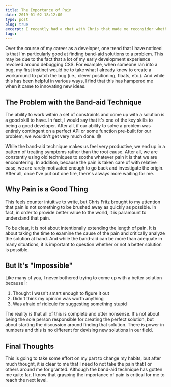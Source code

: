 ```yaml
---
title: The Importance of Pain
date: 2019-01-02 18:12:00
type: post
blog: true
excerpt: I recently had a chat with Chris that made me reconsider whether my approach to development and creating things has been hampered by my inability to appreciate the importance of pain. 
tags:
---
```


Over the course of my career as a developer, one trend that I have noticed is that I'm particularly good at finding band-aid solutions to a problem. This may be due to the fact that a lot of my early development experience revolved around debugging CSS. For example, when someone ran into a bug, my first instinct would be to take what I already knew to create a workaround to patch the bug (i.e., clever positioning, floats, etc.). And while this has been helpful in various ways, I find that this has hampered me when it came to innovating new ideas.

## The Problem with the Band-aid Technique

The ability to work within a set of constraints and come up with a solution is a good skill to have. In fact, I would say that it's one of the key skills to being a good developer. After all, if our ability to solve a problem was entirely contingent on a perfect API or some function pre-built for our problem, we wouldn't get very much done. 😅

While the band-aid technique makes us feel very productive, we end up in a pattern of treating symptoms rather than the root cause. After all, we are constantly using old techniques to soothe whatever pain it is that we are encountering. In addition, because the pain is taken care of with relative ease, we are rarely motivated enough to go back and investigate the origin. After all, once I've put out one fire, there's always more waiting for me.

## Why Pain is a Good Thing

This feels counter intuitive to write, but Chris Fritz brought to my attention that pain is not something to be brushed away as quickly as possible. In fact, in order to provide better value to the world, it is paramount to understand that pain. 

To be clear, it is not about intentionally extending the length of pain. It is about taking the time to examine the cause of the pain and critically analyze the solution at hand. And while the band-aid can be more than adequate in many situations, it is important to question whether or not a better solution is possible.

## But It's "Impossible"

Like many of you, I never bothered trying to come up with a better solution because I:

1. Thought I wasn't smart enough to figure it out
1. Didn't think my opinion was worth anything
1. Was afraid of ridicule for suggesting something stupid

The reality is that all of this is complete and utter nonsense. It's not about being the sole person responsible for creating the perfect solution, but about starting the discussion around finding that solution. There is power in numbers and this is no different for devising new solutions in our field.

## Final Thoughts

This is going to take some effort on my part to change my habits, but after much thought, it is clear to me that I need to not take the pain that I or others around me for granted. Although the band-aid technique has gotten me quite far, I know that grasping the importance of pain is critical for me to reach the next level.
